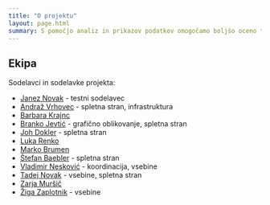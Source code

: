 ```yaml
---
title: "O projektu"
layout: page.html
summary: S pomočjo analiz in prikazov podatkov omogočamo boljšo oceno tveganj podnebnih sprememb v Sloveniji.
---
```


## Ekipa

Sodelavci in sodelavke projekta:

- [Janez Novak](https://covid-19.sledilnik.org) - testni sodelavec
- [Andraž Vrhovec](https://github.com/overlordtm) - spletna stran, infrastruktura
- [Barbara Krajnc](https://twitter.com/bakrajnc)
- [Branko Jevtić](https://www.bananica.com/) - grafično oblikovanje, spletna stran
- [Joh Dokler](https://github.com/joahim) - spletna stran
- [Luka Renko](https://twitter.com/lukarenko)
- [Marko Brumen](https://twitter.com/multikultivator)
- [Štefan Baebler](https://www.linkedin.com/in/stefanbaebler/) - spletna stran
- [Vladimir Nesković](https://bsky.app/profile/kesma.bsky.social) - koordinacija, vsebine
- [Tadej Novak](https://tano.si) - vsebine, spletna stran
- [Zarja Muršič](https://twitter.com/piskotk)
- [Žiga Zaplotnik](https://twitter.com/ZaplotnikZiga) - vsebine
